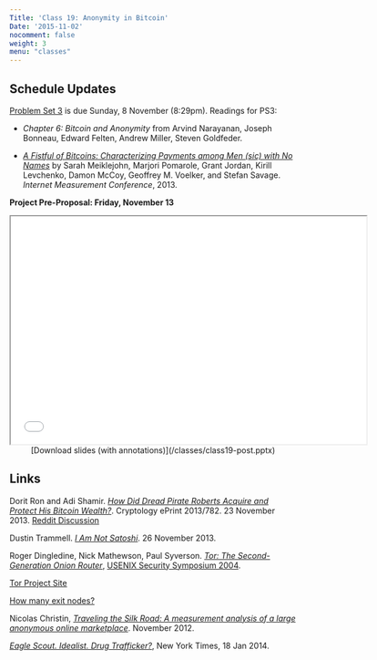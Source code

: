 ```yaml
---
Title: 'Class 19: Anonymity in Bitcoin'
Date: '2015-11-02'
nocomment: false
weight: 3
menu: "classes"
---
```


## Schedule Updates

[Problem Set 3](http://bitcoin-class.org/ps/ps3) is due Sunday, 8 
November (8:29pm).  Readings for PS3: 

-  _Chapter 6: Bitcoin and Anonymity_ 
from Arvind Narayanan, Joseph Bonneau, Edward Felten, Andrew Miller,
Steven Goldfeder.

- [_A Fistful of Bitcoins: Characterizing Payments among Men (sic) with No Names_](http://conferences2.sigcomm.org/imc/2013/papers/imc182-meiklejohnA.pdf) by Sarah Meiklejohn, Marjori Pomarole, Grant Jordan, Kirill Levchenko, Damon McCoy, Geoffrey M. Voelker, and Stefan Savage.  _Internet Measurement Conference_, 2013. 

**Project Pre-Proposal: Friday, November 13**  
 
<center>
<iframe src="//www.slideshare.net/slideshow/embed_code/key/r8z63ObiqE9jD7" width="625" height="400" frameborder="2" marginwidth="0" marginheight="0" scrolling="no"> </iframe> 
   <div class="caption">
[Download slides (with annotations)](/classes/class19-post.pptx)
   </div>
</center>

<!--more-->

## Links

Dorit Ron and Adi Shamir. [_How Did Dread Pirate Roberts Acquire and Protect His Bitcoin Wealth?_](http://cryptome.org/2013/11/bitcoin-pirate-nakamoto.pdf). Cryptology ePrint 2013/782.  23 November 2013.  [Reddit Discussion](https://www.reddit.com/r/Bitcoin/comments/1reuwq/vigorous_debate_over_shamirrons_supposedly/)

Dustin Trammell. [_I Am Not Satoshi_](http://blog.dustintrammell.com/2013/11/26/i-am-not-satoshi/). 26 November 2013.

Roger Dingledine, Nick Mathewson, Paul Syverson. [_Tor: The Second-Generation Onion Router_](https://svn.torproject.org/svn/projects/design-paper/tor-design.pdf), [USENIX Security Symposium 2004](https://www.usenix.org/legacy/event/sec04/).

[Tor Project Site](https://www.torproject.org/)

[How many exit nodes?](https://metrics.torproject.org/relayflags.html?graph=relayflags&start=2014-01-13&end=2015-04-13&flag=Running&flag=Exit&flag=Fast&flag=Stable)

Nicolas Christin, [_Traveling the Silk Road: A measurement analysis of a large anonymous online marketplace_](http://arxiv.org/pdf/1207.7139.pdf). November 2012.

[_Eagle Scout. Idealist. Drug Trafficker?_](http://www.nytimes.com/2014/01/19/business/eagle-scout-idealist-drug-trafficker.html?_r=0), New York Times, 18 Jan 2014.



